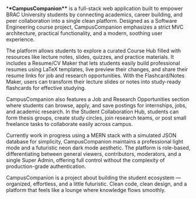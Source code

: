 \***\*CampusCompanion\*\*** is a full-stack web application built to empower BRAC University students by connecting academics, career building, and peer collaboration into a single clean platform. Designed as a Software Engineering course project, CampusCompanion emphasizes a strict MVC architecture, practical functionality, and a modern, soothing user experience.

The platform allows students to explore a curated Course Hub filled with resources like lecture notes, slides, quizzes, and practice materials. It includes a Resume/CV Maker that lets students easily build professional resumes using LaTeX templates, live preview their changes, and share their resume links for job and research opportunities. With the Flashcard/Notes Maker, users can transform their lecture slides or notes into study-ready flashcards for effective studying.

CampusCompanion also features a Job and Research Opportunities section where students can browse, apply, and save postings for internships, jobs, and academic research. In the Student Collaboration Hub, students can form thesis groups, create study circles, join research teams, or post small freelance tasks to collaborate easily across campus.

Currently work in progress using a MERN stack with a simulated JSON database for simplicity, CampusCompanion maintains a professional light mode and a futuristic neon dark mode aesthetic. The platform is role-based, differentiating between general viewers, contributors, moderators, and a single Super Admin, offering full control without the complexity of production-grade authentication.

CampusCompanion is a project about building the student ecosystem — organized, effortless, and a little futuristic. Clean code, clean design, and a platform that feels like a lounge where knowledge flows smoothly.
